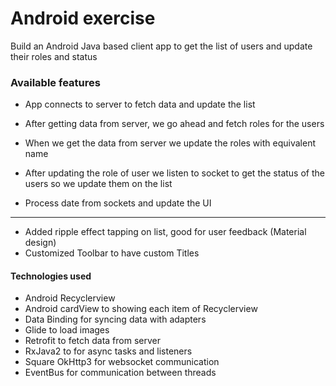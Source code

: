 # Android exercise
Build an Android Java based client app to get the list of users and update their roles and status

### Available features

- App connects to server to fetch data and update the list

- After getting data from server, we go ahead and fetch roles for the users

- When we get the data from server we update the roles with equivalent name

- After updating the role of user we listen to socket to get the status of the users so we update them on the list

- Process date from sockets and update the UI

---
- Added ripple effect tapping on list, good for user feedback (Material design)
- Customized Toolbar to have custom Titles

#### Technologies used

- Android Recyclerview
- Android cardView to showing each item of Recyclerview
- Data Binding for syncing data with adapters
- Glide to load images
- Retrofit to fetch data from server
- RxJava2 to for async tasks and listeners
- Square OkHttp3 for websocket communication
- EventBus for communication between threads
